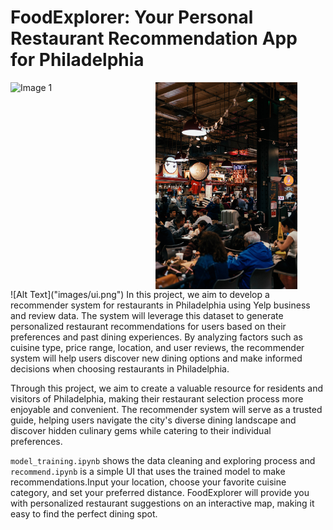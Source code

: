 # FoodExplorer: Your Personal Restaurant Recommendation App for Philadelphia

<div style="display: flex;">
    <img src="images/philadelphia.jpg" alt="Image 1" style="width: 45%; padding-right: 5px; display: inline-block;">
    <img src="images/restaurant.jpg" alt="Image 2" style="width: 45%; display: inline-block;">
</div>
![Alt Text]("images/ui.png")
In this project, we aim to develop a recommender system for restaurants in Philadelphia using Yelp business and review data. The system will leverage this dataset to generate personalized restaurant recommendations for users based on their preferences and past dining experiences. By analyzing factors such as cuisine type, price range, location, and user reviews, the recommender system will help users discover new dining options and make informed decisions when choosing restaurants in Philadelphia.

Through this project, we aim to create a valuable resource for residents and visitors of Philadelphia, making their restaurant selection process more enjoyable and convenient. The recommender system will serve as a trusted guide, helping users navigate the city's diverse dining landscape and discover hidden culinary gems while catering to their individual preferences.

`model_training.ipynb` shows the data cleaning and exploring process and `recommend.ipynb` is a simple UI that uses the trained model to make recommendations.Input your location, choose your favorite cuisine category, and set your preferred distance. FoodExplorer will provide you with personalized restaurant suggestions on an interactive map, making it easy to find the perfect dining spot. 


